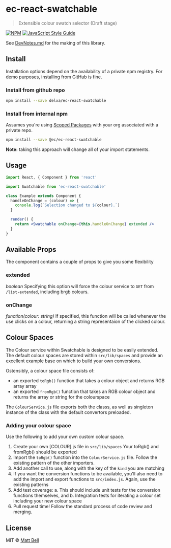 # ec-react-swatchable

> Extensible colour swatch selector (Draft stage)

[![NPM](https://img.shields.io/npm/v/ec-react-swatchable.svg)](https://www.npmjs.com/package/ec-react-swatchable) [![JavaScript Style Guide](https://img.shields.io/badge/code_style-standard-brightgreen.svg)](https://standardjs.com)

See [DevNotes.md](https://github.com/delxa/ec-react-swatchable/blob/master/DevNotes.md) for the making of this library.

## Install

Installation options depend on the availability of a private npm registry. For demo purposes, installing from GitHub is fine.

### Install from github repo

```bash
npm install --save delxa/ec-react-swatchable
```

### Install from internal npm

Assumes you're using [Scoped Packages](https://docs.npmjs.com/using-npm/scope.html) with your org associated with a private repo.

```bash
npm install --save @ec/ec-react-swatchable
```

**Note:** taking this approach will change all of your import statements.


## Usage

```jsx
import React, { Component } from 'react'

import Swatchable from 'ec-react-swatchable'

class Example extends Component {
  handleOnChange = (colour) => {
    console.log(`Selection changed to ${colour}.`)
  }

  render() {
    return <Swatchable onChange={this.handleOnChange} extended />
  }
}
```


## Available Props

The component contains a couple of props to give you some flexibility

### extended

*boolean* Specifying this option will force the colour service to `GET` from `/list-extended`, including brgb colours.

### onChange

*function(colour: string)* If specified, this function will be called whenever the use clicks on a colour, returning a string representaion of the clicked colour.


## Colour Spaces

The Colour service within Swatchable is designed to be easily extended. The default colour spaces are stored within `src/lib/spaces` and provide an excellent example base on which to build your own conversions.

Ostensibly, a colour space file consists of:

- an exported `toRgb()` function that takes a colour object and returns RGB array array
- an exported `fromRgb()` function that takes an RGB colour object and returns the array or string for the colourspace

The `ColourService.js` file exports both the classs, as well as singleton instance of the class with the default convertors preloaded.

### Adding your colour space

Use the following to add your own custom colour space.

1. Create your own [COLOUR].js file in `src/lib/spaces` Your toRgb() and fromRgb() should be exported
2. Import the `toRgb()` function into the `ColourService.js` file. Follow the existing pattern of the other importers.
3. Add another call to use, along with the key of the `kind` you are matching
4. If you want the conversion functions to be available, you'll also need to add the import and export functions to `src/index.js`. Again, use the existing patterns
5. Add test coverage:
  a. This should include unit tests for the conversion functions themselves, and
  b. Integration tests for iterating a colour set including your new colour space
6. Pull request time! Follow the standard process of code review and merging.


## License

MIT © [Matt Bell](https://github.com/delxa)
